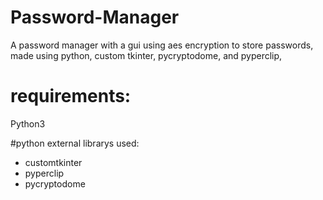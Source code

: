 # Password-Manager
A password manager with a gui using aes encryption to store passwords, made using python, custom tkinter, pycryptodome, and pyperclip,

# requirements:
Python3

#python external librarys used:
- customtkinter
- pyperclip
- pycryptodome
